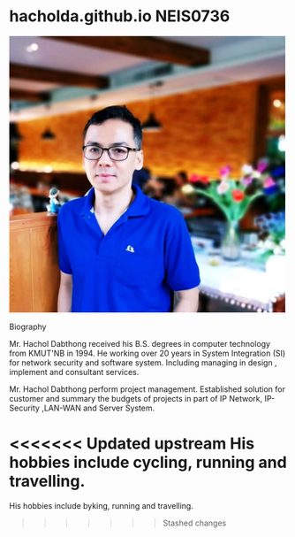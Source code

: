 # hacholda.github.io  NEIS0736
<img src="hachol.jpg" style="width:500px;"/>

Biography

Mr. Hachol Dabthong received his B.S. degrees in computer technology from KMUT'NB in 1994. 
He working over 20 years in System Integration (SI) for network security 
and software system. Including managing in design , implement and consultant services.

Mr. Hachol Dabthong perform project management. Established solution for customer and summary
the budgets of projects in part of IP Network, IP-Security ,LAN-WAN and Server System.

<<<<<<< Updated upstream
His hobbies include cycling, running and travelling. 
=======
His hobbies include byking, running and travelling. 
>>>>>>> Stashed changes
